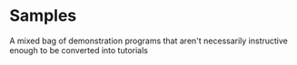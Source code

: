 # Samples

A mixed bag of demonstration programs that aren't necessarily instructive enough to be converted into tutorials
